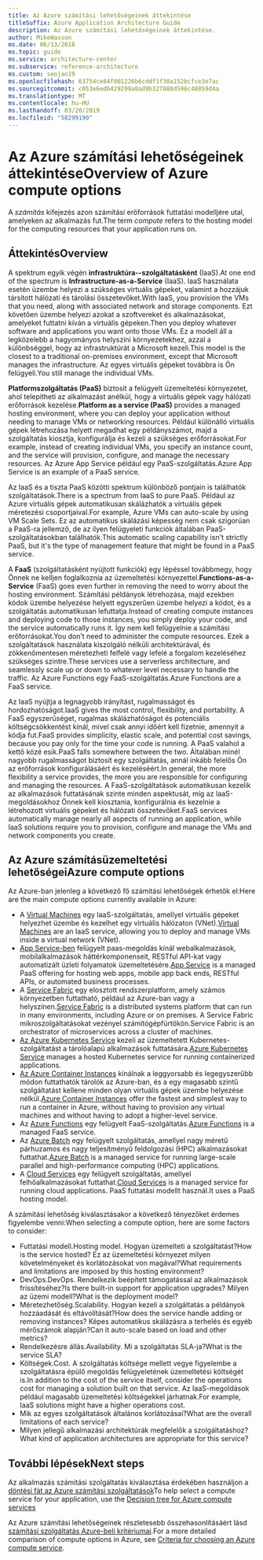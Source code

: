 ```yaml
---
title: Az Azure számítási lehetőségeinek áttekintése
titleSuffix: Azure Application Architecture Guide
description: Az Azure számítási lehetőségeinek áttekintése.
author: MikeWasson
ms.date: 06/13/2018
ms.topic: guide
ms.service: architecture-center
ms.subservice: reference-architecture
ms.custom: seojan19
ms.openlocfilehash: 63754ce84f001226b6cddf1f30a152bcfce3e7ac
ms.sourcegitcommit: c053e6edb429299a0ad9b327888d596c48859d4a
ms.translationtype: MT
ms.contentlocale: hu-HU
ms.lasthandoff: 03/20/2019
ms.locfileid: "58299190"
---
```

# <a name="overview-of-azure-compute-options"></a><span data-ttu-id="f275c-103">Az Azure számítási lehetőségeinek áttekintése</span><span class="sxs-lookup"><span data-stu-id="f275c-103">Overview of Azure compute options</span></span>

<span data-ttu-id="f275c-104">A *számítás* kifejezés azon számítási erőforrások futtatási modelljére utal, amelyeken az alkalmazás fut.</span><span class="sxs-lookup"><span data-stu-id="f275c-104">The term *compute* refers to the hosting model for the computing resources that your application runs on.</span></span>

## <a name="overview"></a><span data-ttu-id="f275c-105">Áttekintés</span><span class="sxs-lookup"><span data-stu-id="f275c-105">Overview</span></span>

<span data-ttu-id="f275c-106">A spektrum egyik végén **infrastruktúra--szolgáltatásként** (IaaS).</span><span class="sxs-lookup"><span data-stu-id="f275c-106">At one end of the spectrum is **Infrastructure-as-a-Service** (IaaS).</span></span> <span data-ttu-id="f275c-107">IaaS használata esetén üzembe helyezi a szükséges virtuális gépeket, valamint a hozzájuk társított hálózati és tárolási összetevőket.</span><span class="sxs-lookup"><span data-stu-id="f275c-107">With IaaS, you provision the VMs that you need, along with associated network and storage components.</span></span> <span data-ttu-id="f275c-108">Ezt követően üzembe helyezi azokat a szoftvereket és alkalmazásokat, amelyeket futtatni kíván a virtuális gépeken.</span><span class="sxs-lookup"><span data-stu-id="f275c-108">Then you deploy whatever software and applications you want onto those VMs.</span></span> <span data-ttu-id="f275c-109">Ez a modell áll a legközelebb a hagyományos helyszíni környezetekhez, azzal a különbséggel, hogy az infrastruktúrát a Microsoft kezeli.</span><span class="sxs-lookup"><span data-stu-id="f275c-109">This model is the closest to a traditional on-premises environment, except that Microsoft manages the infrastructure.</span></span> <span data-ttu-id="f275c-110">Az egyes virtuális gépeket továbbra is Ön felügyeli.</span><span class="sxs-lookup"><span data-stu-id="f275c-110">You still manage the individual VMs.</span></span>

<span data-ttu-id="f275c-111">**Platformszolgáltatás (PaaS)** biztosít a felügyelt üzemeltetési környezetet, ahol telepítheti az alkalmazást anélkül, hogy a virtuális gépek vagy hálózati erőforrások kezelése.</span><span class="sxs-lookup"><span data-stu-id="f275c-111">**Platform as a service (PaaS)** provides a managed hosting environment, where you can deploy your application without needing to manage VMs or networking resources.</span></span> <span data-ttu-id="f275c-112">Például különálló virtuális gépek létrehozása helyett megadhat egy példányszámot, majd a szolgáltatás kiosztja, konfigurálja és kezeli a szükséges erőforrásokat.</span><span class="sxs-lookup"><span data-stu-id="f275c-112">For example, instead of creating individual VMs, you specify an instance count, and the service will provision, configure, and manage the necessary resources.</span></span> <span data-ttu-id="f275c-113">Az Azure App Service például egy PaaS-szolgáltatás.</span><span class="sxs-lookup"><span data-stu-id="f275c-113">Azure App Service is an example of a PaaS service.</span></span>

<span data-ttu-id="f275c-114">Az IaaS és a tiszta PaaS közötti spektrum különböző pontjain is találhatók szolgáltatások.</span><span class="sxs-lookup"><span data-stu-id="f275c-114">There is a spectrum from IaaS to pure PaaS.</span></span> <span data-ttu-id="f275c-115">Például az Azure virtuális gépek automatikusan skálázhatók a virtuális gépek méretezési csoportjaival.</span><span class="sxs-lookup"><span data-stu-id="f275c-115">For example, Azure VMs can auto-scale by using VM Scale Sets.</span></span> <span data-ttu-id="f275c-116">Ez az automatikus skálázási képesség nem csak szigorúan a PaaS-ra jellemző, de az ilyen felügyeleti funkciók általában PaaS-szolgáltatásokban találhatók.</span><span class="sxs-lookup"><span data-stu-id="f275c-116">This automatic scaling capability isn't strictly PaaS, but it's the type of management feature that might be found in a PaaS service.</span></span>

<span data-ttu-id="f275c-117">A **FaaS** (szolgáltatásként nyújtott funkciók) egy lépéssel továbbmegy, hogy Önnek ne kelljen foglalkoznia az üzemeltetési környezettel.</span><span class="sxs-lookup"><span data-stu-id="f275c-117">**Functions-as-a-Service** (FaaS) goes even further in removing the need to worry about the hosting environment.</span></span> <span data-ttu-id="f275c-118">Számítási példányok létrehozása, majd ezekben kódok üzembe helyezése helyett egyszerűen üzembe helyezi a kódot, és a szolgáltatás automatikusan lefuttatja.</span><span class="sxs-lookup"><span data-stu-id="f275c-118">Instead of creating compute instances and deploying code to those instances, you simply deploy your code, and the service automatically runs it.</span></span> <span data-ttu-id="f275c-119">Így nem kell felügyelnie a számítási erőforrásokat.</span><span class="sxs-lookup"><span data-stu-id="f275c-119">You don’t need to administer the compute resources.</span></span> <span data-ttu-id="f275c-120">Ezek a szolgáltatások használata kiszolgáló nélküli architektúrával, és zökkenőmentesen méretezheti felfelé vagy lefelé a forgalom kezeléséhez szükséges szintre.</span><span class="sxs-lookup"><span data-stu-id="f275c-120">These services use a serverless architecture, and seamlessly scale up or down to whatever level necessary to handle the traffic.</span></span> <span data-ttu-id="f275c-121">Az Azure Functions egy FaaS-szolgáltatás.</span><span class="sxs-lookup"><span data-stu-id="f275c-121">Azure Functions are a FaaS service.</span></span>

<span data-ttu-id="f275c-122">Az IaaS nyújtja a legnagyobb irányítást, rugalmasságot és hordozhatóságot.</span><span class="sxs-lookup"><span data-stu-id="f275c-122">IaaS gives the most control, flexibility, and portability.</span></span> <span data-ttu-id="f275c-123">A FaaS egyszerűséget, rugalmas skálázhatóságot és potenciális költségcsökkentést kínál, mivel csak annyi időért kell fizetnie, amennyit a kódja fut.</span><span class="sxs-lookup"><span data-stu-id="f275c-123">FaaS provides simplicity, elastic scale, and potential cost savings, because you pay only for the time your code is running.</span></span> <span data-ttu-id="f275c-124">A PaaS valahol a kettő közé esik.</span><span class="sxs-lookup"><span data-stu-id="f275c-124">PaaS falls somewhere between the two.</span></span> <span data-ttu-id="f275c-125">Általában minél nagyobb rugalmasságot biztosít egy szolgáltatás, annál inkább felelős Ön az erőforrások konfigurálásáért és kezeléséért.</span><span class="sxs-lookup"><span data-stu-id="f275c-125">In general, the more flexibility a service provides, the more you are responsible for configuring and managing the resources.</span></span> <span data-ttu-id="f275c-126">A FaaS-szolgáltatások automatikusan kezelik az alkalmazások futtatásának szinte minden aspektusát, míg az IaaS-megoldásokhoz Önnek kell kiosztania, konfigurálnia és kezelnie a létrehozott virtuális gépeket és hálózati összetevőket.</span><span class="sxs-lookup"><span data-stu-id="f275c-126">FaaS services automatically manage nearly all aspects of running an application, while IaaS solutions require you to provision, configure and manage the VMs and network components you create.</span></span>

## <a name="azure-compute-options"></a><span data-ttu-id="f275c-127">Az Azure számításüzemeltetési lehetőségei</span><span class="sxs-lookup"><span data-stu-id="f275c-127">Azure compute options</span></span>

<span data-ttu-id="f275c-128">Az Azure-ban jelenleg a következő fő számítási lehetőségek érhetők el:</span><span class="sxs-lookup"><span data-stu-id="f275c-128">Here are the main compute options currently available in Azure:</span></span>

- <span data-ttu-id="f275c-129">A [Virtual Machines](/azure/virtual-machines/) egy IaaS-szolgáltatás, amellyel virtuális gépeket helyezhet üzembe és kezelhet egy virtuális hálózaton (VNet).</span><span class="sxs-lookup"><span data-stu-id="f275c-129">[Virtual Machines](/azure/virtual-machines/) are an IaaS service, allowing you to deploy and manage VMs inside a virtual network (VNet).</span></span>
- <span data-ttu-id="f275c-130">[App Service-ben](/azure/app-service/app-service-value-prop-what-is) felügyelt paas-megoldás kínál webalkalmazások, mobilalkalmazások háttérkomponenseit, RESTful API-kat vagy automatizált üzleti folyamatok üzemeltetésére.</span><span class="sxs-lookup"><span data-stu-id="f275c-130">[App Service](/azure/app-service/app-service-value-prop-what-is) is a managed PaaS offering for hosting web apps, mobile app back ends, RESTful APIs, or automated business processes.</span></span>
- <span data-ttu-id="f275c-131">A [Service Fabric](/azure/service-fabric/service-fabric-overview) egy elosztott rendszerplatform, amely számos környezetben futtatható, például az Azure-ban vagy a helyszínen.</span><span class="sxs-lookup"><span data-stu-id="f275c-131">[Service Fabric](/azure/service-fabric/service-fabric-overview) is a distributed systems platform that can run in many environments, including Azure or on premises.</span></span> <span data-ttu-id="f275c-132">A Service Fabric mikroszolgáltatásokat vezényel számítógépfürtökön.</span><span class="sxs-lookup"><span data-stu-id="f275c-132">Service Fabric is an orchestrator of microservices across a cluster of machines.</span></span>
- <span data-ttu-id="f275c-133">[Az Azure Kubernetes Service](/azure/aks/) kezeli az üzemeltetett Kubernetes-szolgáltatást a tárolóalapú alkalmazások futtatására.</span><span class="sxs-lookup"><span data-stu-id="f275c-133">[Azure Kubernetes Service](/azure/aks/) manages a hosted Kubernetes service for running containerized applications.</span></span>
- <span data-ttu-id="f275c-134">[Az Azure Container Instances](/azure/container-instances/container-instances-overview) kínálnak a leggyorsabb és legegyszerűbb módon futtathatók tárolók az Azure-ban, és a egy magasabb szintű szolgáltatást kellene minden olyan virtuális gépek üzembe helyezése nélkül.</span><span class="sxs-lookup"><span data-stu-id="f275c-134">[Azure Container Instances](/azure/container-instances/container-instances-overview) offer the fastest and simplest way to run a container in Azure, without having to provision any virtual machines and without having to adopt a higher-level service.</span></span>
- <span data-ttu-id="f275c-135">Az [Azure Functions](/azure/azure-functions/functions-overview) egy felügyelt FaaS-szolgáltatás.</span><span class="sxs-lookup"><span data-stu-id="f275c-135">[Azure Functions](/azure/azure-functions/functions-overview) is a managed FaaS service.</span></span>
- <span data-ttu-id="f275c-136">Az [Azure Batch](/azure/batch/batch-technical-overview) egy felügyelt szolgáltatás, amellyel nagy méretű párhuzamos és nagy teljesítményű feldolgozási (HPC) alkalmazásokat futtathat.</span><span class="sxs-lookup"><span data-stu-id="f275c-136">[Azure Batch](/azure/batch/batch-technical-overview) is a managed service for running large-scale parallel and high-performance computing (HPC) applications.</span></span>
- <span data-ttu-id="f275c-137">A [Cloud Services](/azure/cloud-services/cloud-services-choose-me) egy felügyelt szolgáltatás, amellyel felhőalkalmazásokat futtathat.</span><span class="sxs-lookup"><span data-stu-id="f275c-137">[Cloud Services](/azure/cloud-services/cloud-services-choose-me) is a managed service for running cloud applications.</span></span> <span data-ttu-id="f275c-138">PaaS futtatási modellt használ.</span><span class="sxs-lookup"><span data-stu-id="f275c-138">It uses a PaaS hosting model.</span></span>

<span data-ttu-id="f275c-139">A számítási lehetőség kiválasztásakor a következő tényezőket érdemes figyelembe venni:</span><span class="sxs-lookup"><span data-stu-id="f275c-139">When selecting a compute option, here are some factors to consider:</span></span>

- <span data-ttu-id="f275c-140">Futtatási modell.</span><span class="sxs-lookup"><span data-stu-id="f275c-140">Hosting model.</span></span> <span data-ttu-id="f275c-141">Hogyan üzemelteti a szolgáltatást?</span><span class="sxs-lookup"><span data-stu-id="f275c-141">How is the service hosted?</span></span> <span data-ttu-id="f275c-142">Ez az üzemeltetési környezet milyen követelményeket és korlátozásokat von magával?</span><span class="sxs-lookup"><span data-stu-id="f275c-142">What requirements and limitations are imposed by this hosting environment?</span></span>
- <span data-ttu-id="f275c-143">DevOps.</span><span class="sxs-lookup"><span data-stu-id="f275c-143">DevOps.</span></span> <span data-ttu-id="f275c-144">Rendelkezik beépített támogatással az alkalmazások frissítéséhez?</span><span class="sxs-lookup"><span data-stu-id="f275c-144">Is there built-in support for application upgrades?</span></span> <span data-ttu-id="f275c-145">Milyen az üzemi modell?</span><span class="sxs-lookup"><span data-stu-id="f275c-145">What is the deployment model?</span></span>
- <span data-ttu-id="f275c-146">Méretezhetőség.</span><span class="sxs-lookup"><span data-stu-id="f275c-146">Scalability.</span></span> <span data-ttu-id="f275c-147">Hogyan kezeli a szolgáltatás a példányok hozzáadását és eltávolítását?</span><span class="sxs-lookup"><span data-stu-id="f275c-147">How does the service handle adding or removing instances?</span></span> <span data-ttu-id="f275c-148">Képes automatikus skálázásra a terhelés és egyéb mérőszámok alapján?</span><span class="sxs-lookup"><span data-stu-id="f275c-148">Can it auto-scale based on load and other metrics?</span></span>
- <span data-ttu-id="f275c-149">Rendelkezésre állás.</span><span class="sxs-lookup"><span data-stu-id="f275c-149">Availability.</span></span> <span data-ttu-id="f275c-150">Mi a szolgáltatás SLA-ja?</span><span class="sxs-lookup"><span data-stu-id="f275c-150">What is the service SLA?</span></span>
- <span data-ttu-id="f275c-151">Költségek.</span><span class="sxs-lookup"><span data-stu-id="f275c-151">Cost.</span></span> <span data-ttu-id="f275c-152">A szolgáltatás költsége mellett vegye figyelembe a szolgáltatásra épülő megoldás felügyeletének üzemeltetési költségét is.</span><span class="sxs-lookup"><span data-stu-id="f275c-152">In addition to the cost of the service itself, consider the operations cost for managing a solution built on that service.</span></span> <span data-ttu-id="f275c-153">Az IaaS-megoldások például magasabb üzemeltetési költségekkel járhatnak.</span><span class="sxs-lookup"><span data-stu-id="f275c-153">For example, IaaS solutions might have a higher operations cost.</span></span>
- <span data-ttu-id="f275c-154">Mik az egyes szolgáltatások általános korlátozásai?</span><span class="sxs-lookup"><span data-stu-id="f275c-154">What are the overall limitations of each service?</span></span>
- <span data-ttu-id="f275c-155">Milyen jellegű alkalmazási architektúrák megfelelők a szolgáltatáshoz?</span><span class="sxs-lookup"><span data-stu-id="f275c-155">What kind of application architectures are appropriate for this service?</span></span>

## <a name="next-steps"></a><span data-ttu-id="f275c-156">További lépések</span><span class="sxs-lookup"><span data-stu-id="f275c-156">Next steps</span></span>

<span data-ttu-id="f275c-157">Az alkalmazás számítási szolgáltatás kiválasztása érdekében használjon a [döntési fát az Azure számítási szolgáltatások](./compute-decision-tree.md)</span><span class="sxs-lookup"><span data-stu-id="f275c-157">To help select a compute service for your application, use the [Decision tree for Azure compute services](./compute-decision-tree.md)</span></span>

<span data-ttu-id="f275c-158">Az Azure számítási lehetőségeinek részletesebb összehasonlításáért lásd [számítási szolgáltatás Azure-beli kritériumai](./compute-comparison.md).</span><span class="sxs-lookup"><span data-stu-id="f275c-158">For a more detailed comparison of compute options in Azure, see [Criteria for choosing an Azure compute service](./compute-comparison.md).</span></span>
